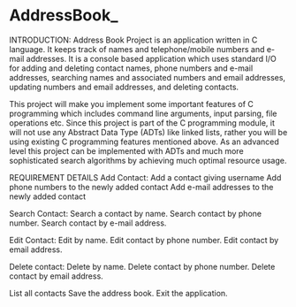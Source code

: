 # AddressBook_

INTRODUCTION:
Address Book Project is an application written in C language. It keeps track of names and telephone/mobile numbers and e-mail addresses. It is a console based application which uses standard I/O for adding and deleting contact names, phone numbers and e-mail addresses, searching names and associated numbers and email addresses, updating numbers and email addresses, and deleting contacts.

This project will make you implement some important features of C programming which includes command line arguments, input parsing, file operations etc. Since this project is part of the C programming module, it will not use any Abstract Data Type (ADTs) like linked lists, rather you will be using existing C programming features mentioned above. As an advanced level this project can be implemented with ADTs and much more sophisticated search algorithms by achieving much optimal resource usage. 

REQUIREMENT DETAILS
Add Contact:
Add a contact giving username
Add phone numbers to the newly added contact
Add e-mail addresses to the newly added contact  

Search Contact:
Search a contact by name.
Search contact by phone number.
Search contact by e-mail address.    

Edit Contact:
Edit by name.
Edit contact by phone number.
Edit contact by email address.    

Delete contact:
Delete by name.
Delete contact by phone number.
Delete contact by email address.

List all contacts
Save the address book.
Exit the application.
